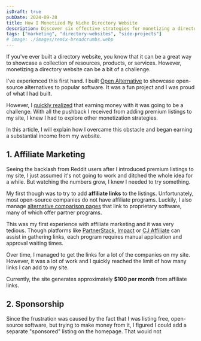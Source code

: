 ```yaml
---
isDraft: true
pubDate: 2024-09-28
title: How I Monetized My Niche Directory Website
description: Discover six effective strategies for monetizing a directory website, including advertising, premium listings, sponsored content, and more.
tags: ["marketing", "directory-websites", "side-projects"]
# image: ./images/remix-breadcrumbs.webp
---
```


If you've ever built a directory website, you know that it can be a great way to showcase a collection of resources, products, or services. However, monetizing a directory website can be a bit of a challenge.

I've experienced this first hand. I built [Open Alternative](https://openalternative.co) to showcase open-source alternatives to popular software. It was a fun project and I was proud of what I had built.

However, I [quickly realized](/posts/openalternative-launch) that earning money with it was going to be a challenge. With all the pushback I received from adding premium listings to my site, I knew I had to explore other monetization strategies.

In this article, I will explain how I overcame this obstacle and began earning a substantial income from my website.

## 1. Affiliate Marketing

Seeing the backlash from Reddit users after I introduced premium listings to my site, I just assumed it's not going to work and ditched the whole idea for a while. But watching the numbers grow, I knew I needed to try something.

My first though was to try to add **affiliate links** to the listings. Unfortunately, most open-source companies do not have affiliate programs. Luckily, I also manage [alternative comparison pages](https://openalternative.co/alternatives) that link to proprietary software, many of which offer partner programs.

This was my first experience with affiliate marketing and it was very tedious. Though platforms like [PartnerStack](https://partnerstack.com), [Impact](https://impact.com) or [CJ Affiliate](https://www.cj.com) can assist in gathering links, each program requires manual application and approval waiting times.

Over time, I managed to get the links for a lot of the companies on my site. However, it was a lot of work and I quickly reached the limit of how many links I can add to my site.

Currently, the site generates approximately **$100 per month** from affiliate links.

## 2. Sponsorship

Since the frustration was caused by the fact that I was listing free, open-source software, but trying to make money from it, I figured I could add a separate "sponsored" listing on the homepage. That would not
